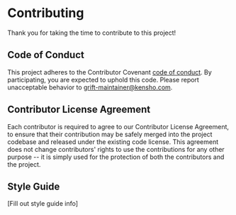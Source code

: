 # Contributing

Thank you for taking the time to contribute to this project!

## Code of Conduct

This project adheres to the Contributor Covenant [code of conduct](CODE_OF_CONDUCT.md).
By participating, you are expected to uphold this code.
Please report unacceptable behavior to grift-maintainer@kensho.com.

## Contributor License Agreement

Each contributor is required to agree to our Contributor License Agreement, to ensure that their contribution may be safely merged into the project codebase and released under the existing code license. This agreement does not change contributors' rights to use the contributions for any other purpose -- it is simply used for the protection of both the contributors and the project.

## Style Guide

[Fill out style guide info]
